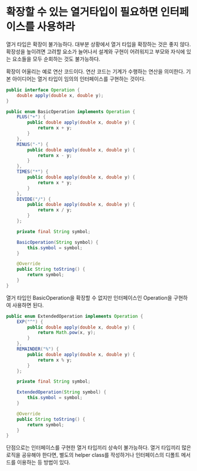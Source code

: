 # 확장할 수 있는 열거타입이 필요하면 인터페이스를 사용하라

열거 타입은 확장이 불가능하다. 대부분 상황에서 열거 타입을 확장하는 것은 좋지 않다.
확장성을 높이려면 고려할 요소가 늘어나서 설계와 구현이 어려워지고 부모와 자식에 있는 요소들을 모두 순회하는 것도 불가능하다.

확장이 어울리는 예로 연산 코드이다. 연산 코드는 기계가 수행하는 연산을 의미한다.
기본 아이디어는 열거 타입이 임의의 인터페이스를 구현하는 것이다.

```java
public interface Operation {
    double apply(double x, double y);
}
```

```java
public enum BasicOperation implements Operation {
    PLUS("+") {
        public double apply(double x, double y) {
            return x + y;
        }
    },
    MINUS("-") {
        public double apply(double x, double y) {
            return x - y;
        }
    },
    TIMES("*") {
        public double apply(double x, double y) {
            return x * y;
        }
    },
    DIVIDE("/") {
        public double apply(double x, double y) {
            return x / y;
        }
    };

    private final String symbol;

    BasicOperation(String symbol) {
        this.symbol = symbol;
    }

    @Override
    public String toString() {
        return symbol;
    }
}
```

열거 타입인 BasicOperation을 확장할 수 없지만 인터페이스인 Operation을 구현하여 사용하면 된다.

```java
public enum ExtendedOperation implements Operation {
    EXP("^") {
        public double apply(double x, double y) {
            return Math.pow(x, y);
        }
    },
    REMAINDER("%") {
        public double apply(double x, double y) {
            return x % y;
        }
    };

    private final String symbol;

    ExtendedOperation(String symbol) {
        this.symbol = symbol;
    }

    @Override
    public String toString() {
        return symbol;
    }
}
```

단점으로는 인터페이스를 구현한 열거 타입끼리 상속이 불가능하다. 열거 타입끼리 많은 로직을 공유해야 한다면, 
별도의 helper class를 작성하거나 인터페이스의 디폴트 메서드를 이용하는 등 방법이 있다.
